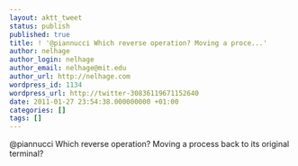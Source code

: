 ```yaml
---
layout: aktt_tweet
status: publish
published: true
title: ! '@piannucci Which reverse operation? Moving a proce...'
author: nelhage
author_login: nelhage
author_email: nelhage@mit.edu
author_url: http://nelhage.com
wordpress_id: 1134
wordpress_url: http://twitter-30836119671152640
date: 2011-01-27 23:54:38.000000000 +01:00
categories: []
tags: []
---
```

@piannucci Which reverse operation? Moving a process back to its original terminal?
